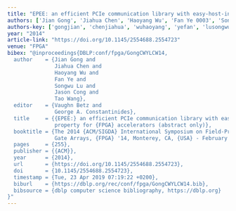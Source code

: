 ```yaml
---
title: "EPEE: an efficient PCIe communication library with easy-host-integration property for FPGA accelerators"
authors: ['Jian Gong', 'Jiahua Chen', 'Haoyang Wu', 'Fan Ye 0003', 'Songwu Lu', 'Jason Cong', 'Tao Wang 0004']
authors-key: ['gongjian', 'chenjiahua', 'wuhaoyang', 'yefan', 'lusongwu', 'congjason', 'wangtao']
year: "2014"
article-link: "https://doi.org/10.1145/2554688.2554723"
venue: "FPGA"
bibex: "@inproceedings{DBLP:conf/fpga/GongCWYLCW14,
  author    = {Jian Gong and
               Jiahua Chen and
               Haoyang Wu and
               Fan Ye and
               Songwu Lu and
               Jason Cong and
               Tao Wang},
  editor    = {Vaughn Betz and
               George A. Constantinides},
  title     = {{EPEE:} an efficient PCIe communication library with easy-host-integration
               property for {FPGA} accelerators (abstract only)},
  booktitle = {The 2014 {ACM/SIGDA} International Symposium on Field-Programmable
               Gate Arrays, {FPGA} '14, Monterey, CA, {USA} - February 26 - 28, 2014},
  pages     = {255},
  publisher = {{ACM}},
  year      = {2014},
  url       = {https://doi.org/10.1145/2554688.2554723},
  doi       = {10.1145/2554688.2554723},
  timestamp = {Tue, 23 Apr 2019 07:19:22 +0200},
  biburl    = {https://dblp.org/rec/conf/fpga/GongCWYLCW14.bib},
  bibsource = {dblp computer science bibliography, https://dblp.org}
}"
---
```


